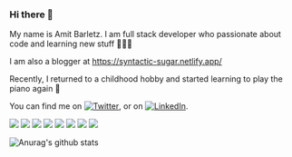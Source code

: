 ### Hi there 👋

My name is Amit Barletz. I am full stack developer who passionate about code and learning new stuff 🙇🏻‍♀️

I am also a blogger at https://syntactic-sugar.netlify.app/

Recently, I returned to a childhood hobby and started learning to play the piano again 🎹

You can find me on [![Twitter][1.2]][1],  or on [![LinkedIn][3.2]][3].


![](https://img.shields.io/badge/CODE-JavaScript-informational?style=flat&logo=javascript&logoColor=white&color=2bbc8a)
![](https://img.shields.io/badge/CODE-TypeScript-informational?style=flat&logo=typescript&logoColor=white&color=2bbc8a)
![](https://img.shields.io/badge/CODE-Node.js-informational?style=flat&logo=node-js&logoColor=white&color=2bbc8a)
![](https://img.shields.io/badge/DB-mongoDB-informational?style=flat&logo=mongodb&logoColor=white&color=2bbc8a)
![](https://img.shields.io/badge/FRAMEWORK-Angular-informational?style=flat&logo=angular&logoColor=white&color=2bbc8a)
![](https://img.shields.io/badge/LIBRARY-React-informational?style=flat&logo=react&logoColor=white&color=2bbc8a)
![](https://img.shields.io/badge/CODE-Gatsby-informational?style=flat&logo=gatsby&logoColor=white&color=2bbc8a)
![](https://img.shields.io/badge/CODE-grapgql-informational?style=flat&logo=graphql&logoColor=white&color=2bbc8a)




![Anurag's github stats](https://github-readme-stats.vercel.app/api?username=abrl91&show_icons=true)


<!-- icons with padding -->

[1.1]: http://i.imgur.com/tXSoThF.png (twitter icon with padding)
[2.1]: http://i.imgur.com/0o48UoR.png (github icon with padding)

<!-- icons without padding -->

[1.2]: http://i.imgur.com/wWzX9uB.png (twitter icon without padding)
[2.2]: http://i.imgur.com/9I6NRUm.png (github icon without padding)
[3.2]: https://raw.githubusercontent.com/MartinHeinz/MartinHeinz/master/linkedin-3-16.png (LinkedIn icon without padding)

[1]: https://twitter.com/BarletzA52
[2]: https://github.com/abrl91
[3]: https://www.linkedin.com/in/amitbarletz/

